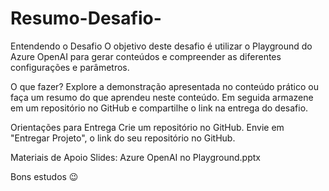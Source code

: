# Resumo-Desafio- 
Entendendo o Desafio
O objetivo deste desafio é utilizar o Playground do Azure OpenAI para gerar conteúdos e compreender as diferentes configurações e parâmetros.

O que fazer?
Explore a demonstração apresentada no conteúdo prático ou faça um resumo do que aprendeu neste conteúdo. Em seguida armazene em um repositório no GitHub e compartilhe o link na entrega do desafio.

Orientações para Entrega
Crie um repositório no GitHub.
Envie em "Entregar Projeto", o link do seu repositório no GitHub.

Materiais de Apoio
Slides: Azure OpenAI no Playground.pptx

Bons estudos 😉

 
